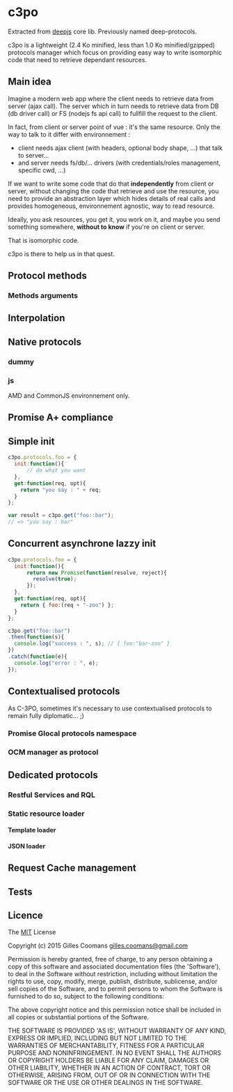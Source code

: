 # c3po

Extracted from [deepjs](https://github.com/deepjs/deepjs) core lib.
Previously named deep-protocols.

c3po is a lightweight (2.4 Ko minified, less than 1.0 Ko minified/gzipped) protocols manager which focus on providing easy way to write isomorphic code that need to retrieve dependant resources.

## Main idea

Imagine a modern web app where the client needs to retrieve data from server (ajax call). The server which in turn needs to retrieve data from DB (db driver call) or FS (nodejs fs api call) to fullfill the request to the client.

In fact, from client or server point of vue : it's the same resource. Only the way to talk to it differ with environnement :
- client needs ajax client (with headers, optional body shape, ...) that talk to server...
- and server needs fs/db/... drivers (with credentials/roles management, specific cwd, ...) 

If we want to write some code that do that __independently__ from client or server, without changing the code that retrieve and use the resource, you need to provide an abstraction layer which hides details of real calls and provides homogeneous, environnement agnostic, way to read resource.

Ideally, you ask resources, you get it, you work on it, and maybe you send something somewhere, __without to know__ if you're on client or server.

That is isomorphic code.

c3po is there to help us in that quest.


## Protocol methods

### Methods arguments

## Interpolation

## Native protocols

### dummy

### js

AMD and CommonJS environnement only.

## Promise A+ compliance

## Simple init

```javascript
c3po.protocols.foo = {
  init:function(){
      // do what you want
  },
  get:function(req, opt){
    return "you say : " + req;
  }
};

var result = c3po.get("foo::bar"); 
// => "you say : bar"
```


## Concurrent asynchrone lazzy init 

```javascript
c3po.protocols.foo = {
  init:function(){
      return new Promise(function(resolve, reject){
        resolve(true);
      });
  },
  get:function(req, opt){
    return { foo:(req + "-zoo") };
  }
};

c3po.get("foo::bar")
.then(function(s){
  console.log("success : ", s); // { foo:"bar-zoo" }
})
.catch(function(e){
  console.log("error : ", e);
});
```

## Contextualised protocols

As C-3PO, sometimes it's necessary to use contextualised protocols to remain fully diplomatic... ;)

### Promise Glocal protocols namespace

### OCM manager as protocol


## Dedicated protocols

### Restful Services and RQL

### Static resource loader
#### Template loader

#### JSON loader


## Request Cache management

## Tests

## Licence

The [MIT](http://opensource.org/licenses/MIT) License

Copyright (c) 2015 Gilles Coomans <gilles.coomans@gmail.com>

Permission is hereby granted, free of charge, to any person obtaining a copy of this software and associated documentation files (the 'Software'), to deal in the Software without restriction, including without limitation the rights to use, copy, modify, merge, publish, distribute, sublicense, and/or sell copies of the Software, and to permit persons to whom the Software is furnished to do so, subject to the following conditions:

The above copyright notice and this permission notice shall be included in all copies or substantial portions of the Software.

THE SOFTWARE IS PROVIDED 'AS IS', WITHOUT WARRANTY OF ANY KIND, EXPRESS OR IMPLIED, INCLUDING BUT NOT LIMITED TO THE WARRANTIES OF MERCHANTABILITY, FITNESS FOR A PARTICULAR PURPOSE AND NONINFRINGEMENT. IN NO EVENT SHALL THE AUTHORS OR COPYRIGHT HOLDERS BE LIABLE FOR ANY CLAIM, DAMAGES OR OTHER LIABILITY, WHETHER IN AN ACTION OF CONTRACT, TORT OR OTHERWISE, ARISING FROM, OUT OF OR IN CONNECTION WITH THE SOFTWARE OR THE USE OR OTHER DEALINGS IN THE SOFTWARE.
